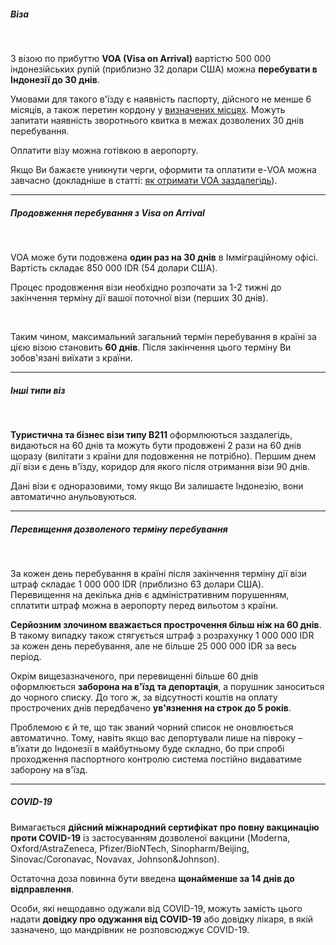 ##### Віза

</br>

З візою по прибуттю **VOA (Visa on Arrival)** вартістю 500 000 індонезійських рупій (приблизно 32 долари США) можна **перебувати в Індонезії до 30 днів**.

Умовами для такого в'їзду є наявність паспорту, дійсного не менше 6 місяців, а також перетин кордону у [визначених місцях](/article/79958b61e45b3a64b77001a75). Можуть запитати наявність зворотнього квитка в межах дозволених 30 днів перебування.

Оплатити візу можна готівкою в аеропорту.

<section type="tip">

Якщо Ви бажаєте уникнути черги, оформити та оплатити е-VOA можна завчасно (докладніше в статті: [як отримати VOA заздалегідь](/article/dfa58826c6a9bc31b7f253e59)).
</section>


***

##### Продовження перебування з Visa on Arrival

</br>

VOA може бути подовжена **один раз на 30 днів** в Імміграційному офісі. Вартість складає 850 000 IDR (54 долари США).

<section>

Процес продовження візи необхідно розпочати за 1-2 тижні до закінчення терміну дії вашої поточної візи (перших 30 днів).
</section>

</br>

Таким чином, максимальний загальний термін перебування в країні за цією візою становить **60 днів**. Після закінчення цього терміну Ви зобов'язані виїхати з країни.


***

##### Інші типи віз

</br>

**Туристична та бізнес візи типу B211** оформлюються заздалегідь, видаються на 60 днів та можуть бути продовжені 2 рази на 60 днів щоразу (вилітати з країни для подовження не потрібно). Першим днем дії візи є день в'їзду, коридор для якого після отримання візи 90 днів.

<section>

Дані візи є одноразовими, тому якщо Ви залишаєте Індонезію, вони автоматично анульовуються.
</section>

***

##### Перевищення дозволеного терміну перебування

</br>

За кожен день перебування в країні після закінчення терміну дії візи штраф складає 1 000 000 IDR (приблизно 63 долари США). Перевищення на декілька днів є адміністративним порушенням, сплатити штраф можна в аеропорту перед вильотом з країни.

**Серйозним злочином вважається прострочення більш ніж на 60 днів**. В такому випадку також стягується штраф з розрахунку 1 000 000 IDR за кожен день перебування, але не більше 25 000 000 IDR за весь період.

<section type="danger">

Окрім вищезазначеного, при перевищенні більше 60 днів оформлюється **заборона на в'їзд та депортація**, а порушник заноситься до чорного списку. До того ж, за відсутності коштів на оплату прострочених днів передбачено **ув'язнення на строк до 5 років**.

</section>


Проблемою є й те, що так званий чорний список не оновлюється  автоматично. Тому, навіть якщо вас депортували лише на півроку – в'їхати до Індонезії в майбутньому буде складно, бо при спробі проходження паспортного контролю система постійно видаватиме заборону на в'їзд. 

***

##### COVID-19

Вимагається **дійсний міжнародний сертифікат про повну вакцинацію проти COVID-19** із застосуванням дозволеної вакцини (Moderna, Oxford/AstraZeneca, Pfizer/BioNTech, Sinopharm/Beijing, Sinovac/Coronavac, Novavax, Johnson&Johnson).

Остаточна доза повинна бути введена **щонайменше за 14 днів до відправлення**. 

Особи, які нещодавно одужали від COVID-19, можуть замість цього надати **довідку про одужання від COVID-19** або довідку лікаря, в якій зазначено, що мандрівник не розповсюджує COVID-19.